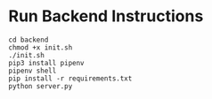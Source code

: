 # Run Backend Instructions

```
cd backend
chmod +x init.sh
./init.sh
pip3 install pipenv
pipenv shell
pip install -r requirements.txt
python server.py
```